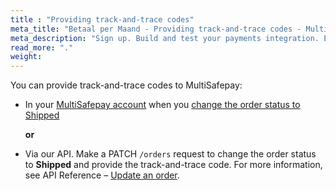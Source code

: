 ```yaml
---
title : "Providing track-and-trace codes"
meta_title: "Betaal per Maand - Providing track-and-trace codes - MultiSafepay Docs"
meta_description: "Sign up. Build and test your payments integration. Explore our products and services. Use our API Reference, SDKs, and wrappers. Get support."
read_more: "."
weight: 
---
```


You can provide track-and-trace codes to MultiSafepay:

- In your [MultiSafepay account](https://merchant.multisafepay.com) when you [change the order status to Shipped](/payment-methods/billing-suite/betaalpermaand/faq/changing-order-status-to-shipped/)  

  **or**  

- Via our API. Make a PATCH `/orders` request to change the order status to **Shipped** and provide the track-and-trace code. For more information, see API Reference – [Update an order](https://docs.multisafepay.com/api/#update-an-order).